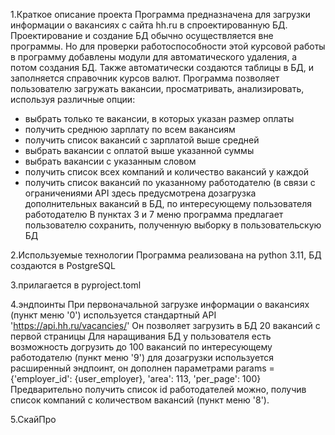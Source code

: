 1.Краткое описание проекта
Программа предназначена для загрузки информации о вакансиях с сайта hh.ru в спроектированную БД.
Проектирование и создание БД обычно осуществляется вне программы.
Но для проверки работоспособности этой курсовой работы в программу добавлены модули для 
автоматического удаления, а потом создания БД. Также автоматически создаются таблицы в БД, и 
заполняется справочник курсов валют.
Программа позволяет пользователю загружать вакансии, просматривать, анализировать, используя различные опции:
- выбрать только те вакансии, в которых указан размер оплаты
- получить среднюю зарплату по всем вакансиям
- получить список вакансий с зарплатой выше средней
- выбрать вакансии с оплатой выше указанной суммы
- выбрать вакансии с указанным словом
- получить список всех компаний и количество вакансий у каждой
- получить список вакансий по указанному работодателю (в связи с ограничениями API здесь предусмотрена дозагрузка
дополнительных вакансий в БД, по интересующему пользователя работодателю
В пунктах 3 и 7 меню программа предлагает пользователю сохранить, полученную выборку в пользовательскую БД

2.Используемые технологии
Программа реализована на python 3.11, БД создаются в PostgreSQL

3.прилагается в pyproject.toml

4.эндпоинты
При первоначальной загрузке информации о вакансиях (пункт меню '0') используется стандартный API 'https://api.hh.ru/vacancies/' 
Он позволяет загрузить в БД 20 вакансий с первой страницы
Для наращивания БД у пользователя есть возможность догрузить до 100 вакансий по интересующему работодателю (пункт меню '9')
для дозагрузки используется расширенный эндпоинт, он дополнен параметрами
params = {'employer_id': {user_employer}, 'area': 113, 'per_page': 100}
Предварительно получить список id работодателей можно, получив список компаний с количеством вакансий 
(пункт меню '8').

5.СкайПро



